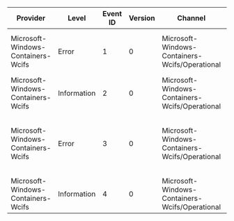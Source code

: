 Provider                            |  Level        |  Event ID  |  Version  |  Channel                                         |  Task  |  Opcode  |  Keyword  |  Message
------------------------------------|---------------|------------|-----------|--------------------------------------------------|--------|----------|-----------|---------------------------------------------------------------------------------------
Microsoft-Windows-Containers-Wcifs  |  Error        |  1         |  0        |  Microsoft-Windows-Containers-Wcifs/Operational  |        |          |           |  WCIFS filter registratiion failed with error message: {NTStatus}
Microsoft-Windows-Containers-Wcifs  |  Information  |  2         |  0        |  Microsoft-Windows-Containers-Wcifs/Operational  |        |          |           |
Microsoft-Windows-Containers-Wcifs  |  Error        |  3         |  0        |  Microsoft-Windows-Containers-Wcifs/Operational  |        |          |           |  WCIFS filter failed to attach to volume '{VolumeName}' with error message: {NTStatus}
Microsoft-Windows-Containers-Wcifs  |  Information  |  4         |  0        |  Microsoft-Windows-Containers-Wcifs/Operational  |        |          |           |